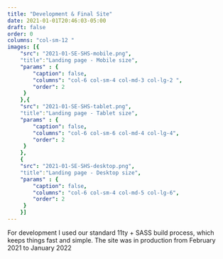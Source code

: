 ```yaml
---
title: "Development & Final Site"
date: 2021-01-01T20:46:03-05:00
draft: false
order: 0
columns: "col-sm-12 "
images: [{
	"src": "2021-01-SE-SHS-mobile.png",
    "title":"Landing page - Mobile size",
    "params" : {
        "caption": false,
        "columns": "col-6 col-sm-4 col-md-3 col-lg-2 ",
        "order": 2
     }
    },{
	"src": "2021-01-SE-SHS-tablet.png",
    "title":"Landing page - Tablet size",
    "params" : {
        "caption": false,
        "columns": "col-6 col-sm-6 col-md-4 col-lg-4",
        "order": 2
     }
    },
	{
	"src": "2021-01-SE-SHS-desktop.png",
    "title":"Landing page - Desktop size",
    "params" : {
        "caption": false,
        "columns": "col-6 col-sm-4 col-md-5 col-lg-6",
        "order": 2
     }
    }]
---
```

For development I used our standard 11ty + SASS build process, which keeps things fast and simple. The site was in production from February 2021 to January 2022